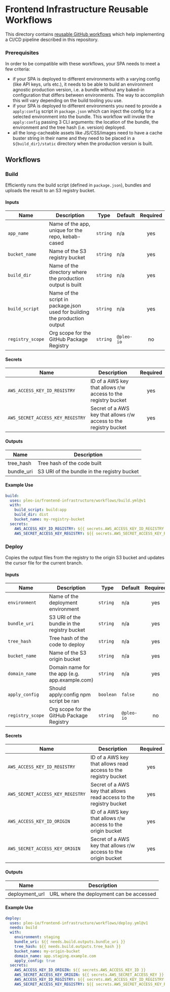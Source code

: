 # Frontend Infrastructure Reusable Workflows

This directory contains
[reusable GitHub workflows](https://docs.github.com/en/actions/using-workflows/reusing-workflows)
which help implementing a CI/CD pipeline described in this repository.

### Prerequisites

In order to be compatible with these workflows, your SPA needs to meet a few
criteria:

- if your SPA is deployed to different environments with a varying config (like
  API keys, urls etc.), it needs to be able to build an environment agnostic
  production version, i.e. a bundle without any baked-in configuration that
  differs between environments. The way to accomplish this will vary depending
  on the build tooling you use.
- if your SPA is deployed to different environments you need to provide a
  `apply:config` script in `package.json` which can inject the config for a
  selected environment into the bundle. This workflow will invoke the
  `apply:config` passing 3 CLI arguments: the location of the bundle, the
  environment and the tree hash (i.e. version) deployed.
- all the long-cacheable assets like JS/CSS/images need to have a cache buster
  string in their name and they need to be placed in a `${build_dir}/static`
  directory when the production version is built.

## Workflows

### Build

Efficiently runs the build script (defined in `package.json`), bundles and
uploads the result to an S3 registry bucket.

#### Inputs

| Name             | Description                                                                | Type     | Default    | Required |
| ---------------- | -------------------------------------------------------------------------- | -------- | ---------- | :------: |
| `app_name`       | Name of the app, unique for the repo, kebab-cased                          | `string` | n/a        |   yes    |
| `bucket_name`    | Name of the S3 registry bucket                                             | `string` | n/a        |   yes    |
| `build_dir`      | Name of the directory where the production output is built                 | `string` | n/a        |   yes    |
| `build_script`   | Name of the script in package.json used for building the production output | `string` | n/a        |   yes    |
| `registry_scope` | Org scope for the GitHub Package Registry                                  | `string` | `@pleo-io` |    no    |

#### Secrets

| Name                             | Description                                                       | Required |
| -------------------------------- | ----------------------------------------------------------------- | :------: |
| `AWS_ACCESS_KEY_ID_REGISTRY`     | ID of a AWS key that allows r/w access to the registry bucket     |   yes    |
| `AWS_SECRET_ACCESS_KEY_REGISTRY` | Secret of a AWS key that allows r/w access to the registry bucket |   yes    |

#### Outputs

| Name       | Description                                 |
| ---------- | ------------------------------------------- |
| tree_hash  | Tree hash of the code built                 |
| bundle_uri | S3 URI of the bundle in the registry bucket |

#### Example Use

```yml
build:
  uses: pleo-io/frontend-infrastructure/workflows/build.yml@v1
  with:
    build_script: build:app
    build_dir: dist
    bucket_name: my-registry-bucket
  secrets:
    AWS_ACCESS_KEY_ID_REGISTRY: ${{ secrets.AWS_ACCESS_KEY_ID_REGISTRY }}
    AWS_SECRET_ACCESS_KEY_REGISTRY: ${{ secrets.AWS_SECRET_ACCESS_KEY_REGISTRY }}
```

### Deploy

Copies the output files from the registry to the origin S3 bucket and updates
the cursor file for the current branch.

#### Inputs

| Name             | Description                                    | Type      | Default    | Required |
| ---------------- | ---------------------------------------------- | --------- | ---------- | :------: |
| `environment`    | Name of the deployment environment             | `string`  | n/a        |   yes    |
| `bundle_uri`     | S3 URI of the bundle in the registry bucket    | `string`  | n/a        |   yes    |
| `tree_hash`      | Tree hash of the code to deploy                | `string`  | n/a        |   yes    |
| `bucket_name`    | Name of the S3 origin bucket                   | `string`  | n/a        |   yes    |
| `domain_name`    | Domain name for the app (e.g. app.example.com) | `string`  | n/a        |   yes    |
| `apply_config`   | Should apply:config npm script be ran          | `boolean` | `false`    |    no    |
| `registry_scope` | Org scope for the GitHub Package Registry      | `string`  | `@pleo-io` |    no    |

#### Secrets

| Name                             | Description                                                        | Required |
| -------------------------------- | ------------------------------------------------------------------ | :------: |
| `AWS_ACCESS_KEY_ID_REGISTRY`     | ID of a AWS key that allows read access to the registry bucket     |   yes    |
| `AWS_SECRET_ACCESS_KEY_REGISTRY` | Secret of a AWS key that allows read access to the registry bucket |   yes    |
| `AWS_ACCESS_KEY_ID_ORIGIN`       | ID of a AWS key that allows r/w access to the origin bucket        |   yes    |
| `AWS_SECRET_ACCESS_KEY_ORIGIN`   | Secret of a AWS key that allows r/w access to the origin bucket    |   yes    |

#### Outputs

| Name           | Description                              |
| -------------- | ---------------------------------------- |
| deployment_url | URL where the deployment can be accessed |

#### Example Use

```yml
deploy:
  uses: pleo-io/frontend-infrastructure/workflows/deploy.yml@v1
  needs: build
  with:
    environment: staging
    bundle_uri: ${{ needs.build.outputs.bundle_uri }}
    tree_hash: ${{ needs.build.outputs.tree_hash }}
    bucket_name: my-origin-bucket
    domain_name: app.staging.example.com
    apply_config: true
  secrets:
    AWS_ACCESS_KEY_ID_ORIGIN: ${{ secrets.AWS_ACCESS_KEY_ID }}
    AWS_SECRET_ACCESS_KEY_ORIGIN: ${{ secrets.AWS_SECRET_ACCESS_KEY }}
    AWS_ACCESS_KEY_ID_REGISTRY: ${{ secrets.AWS_ACCESS_KEY_ID_REGISTRY }}
    AWS_SECRET_ACCESS_KEY_REGISTRY: ${{ secrets.AWS_SECRET_ACCESS_KEY_REGISTRY }}
```
